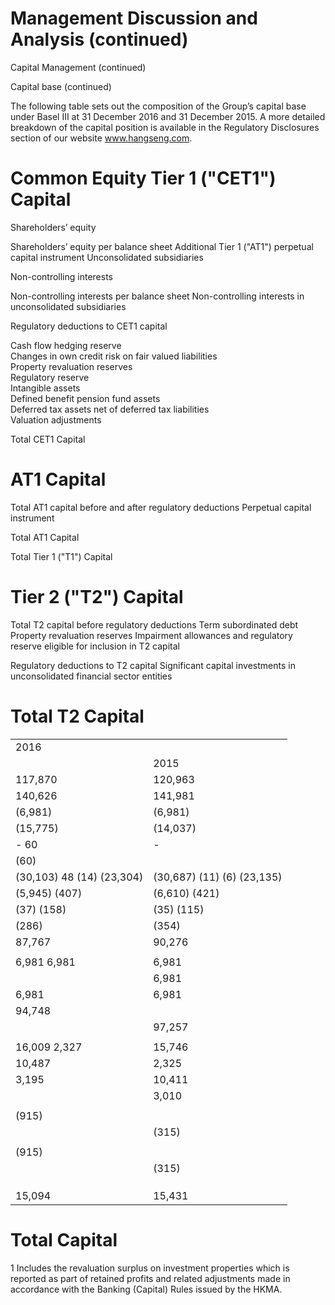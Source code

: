 # Management Discussion and Analysis (continued)

Capital Management (continued)

Capital base (continued)

The following table sets out the composition of the Group’s capital base under Basel III at 31 December 2016 and 31 December 2015. A more detailed breakdown of the capital position is available in the Regulatory Disclosures section of our website www.hangseng.com.

# Common Equity Tier 1 ("CET1") Capital

Shareholders’ equity

Shareholders’ equity per balance sheet Additional Tier 1 ("AT1") perpetual capital instrument Unconsolidated subsidiaries

Non-controlling interests

Non-controlling interests per balance sheet Non-controlling interests in unconsolidated subsidiaries

Regulatory deductions to CET1 capital

Cash flow hedging reserve   
Changes in own credit risk on fair valued liabilities   
Property revaluation reserves   
Regulatory reserve   
Intangible assets   
Defined benefit pension fund assets   
Deferred tax assets net of deferred tax liabilities   
Valuation adjustments

Total CET1 Capital

# AT1 Capital

Total AT1 capital before and after regulatory deductions Perpetual capital instrument

Total AT1 Capital

Total Tier 1 ("T1") Capital

# Tier 2 ("T2") Capital

Total T2 capital before regulatory deductions Term subordinated debt Property revaluation reserves Impairment allowances and regulatory reserve eligible for inclusion in T2 capital

Regulatory deductions to T2 capital Significant capital investments in unconsolidated financial sector entities

# Total T2 Capital

<table><tr><td colspan="2">2016</td></tr><tr><td></td><td>2015</td></tr><tr><td>117,870</td><td>120,963</td></tr><tr><td>140,626</td><td>141,981</td></tr><tr><td>(6,981)</td><td>(6,981)</td></tr><tr><td>(15,775)</td><td>(14,037)</td></tr><tr><td>- 60</td><td>-</td></tr><tr><td>(60)</td><td></td></tr><tr><td>(30,103) 48 (14) (23,304)</td><td>(30,687) (11) (6) (23,135)</td></tr><tr><td>(5,945) (407)</td><td>(6,610) (421)</td></tr><tr><td>(37) (158)</td><td>(35) (115)</td></tr><tr><td>(286)</td><td>(354)</td></tr><tr><td>87,767</td><td>90,276</td></tr><tr><td></td><td></td></tr><tr><td>6,981 6,981</td><td>6,981</td></tr><tr><td></td><td>6,981</td></tr><tr><td>6,981</td><td>6,981</td></tr><tr><td>94,748</td><td></td></tr><tr><td></td><td>97,257</td></tr><tr><td></td><td></td></tr><tr><td>16,009 2,327</td><td>15,746</td></tr><tr><td>10,487</td><td>2,325</td></tr><tr><td>3,195</td><td>10,411</td></tr><tr><td></td><td>3,010</td></tr><tr><td></td><td></td></tr><tr><td>(915)</td><td></td></tr><tr><td></td><td>(315)</td></tr><tr><td></td><td></td></tr><tr><td>(915)</td><td></td></tr><tr><td></td><td>(315)</td></tr><tr><td></td><td></td></tr><tr><td></td><td></td></tr><tr><td></td><td></td></tr><tr><td>15,094</td><td>15,431</td></tr></table>

# Total Capital

1  Includes the revaluation surplus on investment properties which is reported as part of retained profits and related adjustments made in accordance with the Banking (Capital) Rules issued by the HKMA.